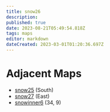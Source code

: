 ```yaml
---
title: snow26
description: 
published: true
date: 2023-08-21T05:49:54.818Z
tags: maps
editor: markdown
dateCreated: 2023-03-01T01:20:36.697Z
---
```


# Adjacent Maps
 * [snow25](/maps/snow25) (South)
 * [snow27](/maps/snow27) (East)
 * [snowinner6](/maps/snowinner6) (34, 9)
